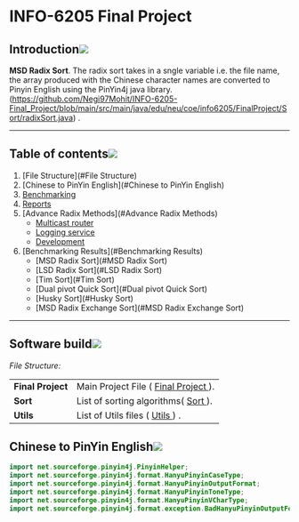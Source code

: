 # INFO-6205 Final Project

## Introduction[![](./docs/img/pin.svg)](#introduction)

**MSD Radix Sort**. The radix sort takes in a sngle variable i.e. the file name, the array produced with the Chinese character names are converted to Pinyin English using the PinYin4j java library. (https://github.com/Negi97Mohit/INFO-6205-Final_Project/blob/main/src/main/java/edu/neu/coe/info6205/FinalProject/Sort/radixSort.java) .

---
## Table of contents[![](./docs/img/pin.svg)](#table-of-contents)
1. [File Structure](#File Structure)
2. [Chinese to PinYin English](#Chinese to PinYin English)
3. [Benchmarking](#Benchmarking)
4. [Reports](#Reports)
5. [Advance Radix Methods](#Advance Radix Methods)
    - [Multicast router](#mulitcast-router)
    - [Logging service](#logging-service)
    - [Development](#development)
6. [Benchmarking Results](#Benchmarking Results)
    - [MSD Radix Sort](#MSD Radix Sort)
    - [LSD Radix Sort](#LSD Radix Sort)
    - [Tim Sort](#Tim Sort)
    - [Dual pivot Quick Sort](#Dual pivot Quick Sort)
    - [Husky Sort](#Husky Sort)
    - [MSD Radix Exchange Sort](#MSD Radix Exchange Sort)

---
## Software build[![](./docs/img/pin.svg)](#software-build)

_File Structure:_
<table>
  <tr>
    <td nowrap><strong>Final Project</strong></td>
    <td>Main Project File ( <a href="https://github.com/Negi97Mohit/INFO-6205-Final_Project/tree/main/src/main/java/edu/neu/coe/info6205/FinalProject">Final Project </a>).</td>
  </tr>
  <tr>
    <td nowrap><strong>Sort</strong></td>
    <td>List of sorting algorithms( <a href="https://github.com/Negi97Mohit/INFO-6205-Final_Project/tree/main/src/main/java/edu/neu/coe/info6205/FinalProject/Sort">Sort </a>).</td>
  </tr>
  <tr>
    <td nowrap><strong>Utils</strong></td>
    <td>List of Utils files ( <a href="https://github.com/Negi97Mohit/INFO-6205-Final_Project/tree/main/src/main/java/edu/neu/coe/info6205/FinalProject/Utils">Utils </a>) .</td>
  </tr>
</table>

## Chinese to PinYin English[![](./docs/img/pin.svg)](#software-build)

```java
import net.sourceforge.pinyin4j.PinyinHelper;
import net.sourceforge.pinyin4j.format.HanyuPinyinCaseType;
import net.sourceforge.pinyin4j.format.HanyuPinyinOutputFormat;
import net.sourceforge.pinyin4j.format.HanyuPinyinToneType;
import net.sourceforge.pinyin4j.format.HanyuPinyinVCharType;
import net.sourceforge.pinyin4j.format.exception.BadHanyuPinyinOutputFormatCombination;

```